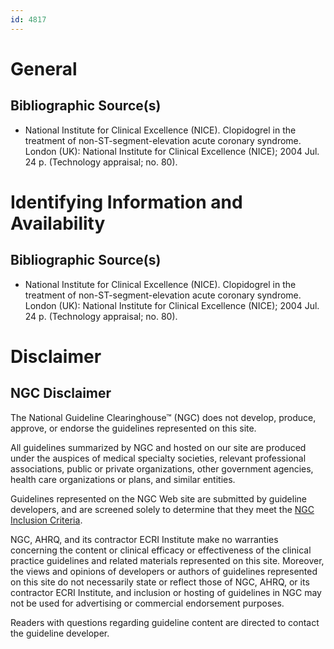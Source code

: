```yaml
---
id: 4817
---
```


# General

## Bibliographic Source(s)

- National Institute for Clinical Excellence (NICE). Clopidogrel in the treatment of non-ST-segment-elevation acute coronary syndrome. London (UK): National Institute for Clinical Excellence (NICE); 2004 Jul. 24 p. (Technology appraisal; no. 80).

# Identifying Information and Availability

## Bibliographic Source(s)

- National Institute for Clinical Excellence (NICE). Clopidogrel in the treatment of non-ST-segment-elevation acute coronary syndrome. London (UK): National Institute for Clinical Excellence (NICE); 2004 Jul. 24 p. (Technology appraisal; no. 80).

# Disclaimer

## NGC Disclaimer

The National Guideline Clearinghouse™ (NGC) does not develop, produce, approve, or endorse the guidelines represented on this site.

All guidelines summarized by NGC and hosted on our site are produced under the auspices of medical specialty societies, relevant professional associations, public or private organizations, other government agencies, health care organizations or plans, and similar entities.

Guidelines represented on the NGC Web site are submitted by guideline developers, and are screened solely to determine that they meet the [NGC Inclusion Criteria](/help-and-about/summaries/inclusion-criteria).

NGC, AHRQ, and its contractor ECRI Institute make no warranties concerning the content or clinical efficacy or effectiveness of the clinical practice guidelines and related materials represented on this site. Moreover, the views and opinions of developers or authors of guidelines represented on this site do not necessarily state or reflect those of NGC, AHRQ, or its contractor ECRI Institute, and inclusion or hosting of guidelines in NGC may not be used for advertising or commercial endorsement purposes.

Readers with questions regarding guideline content are directed to contact the guideline developer.

